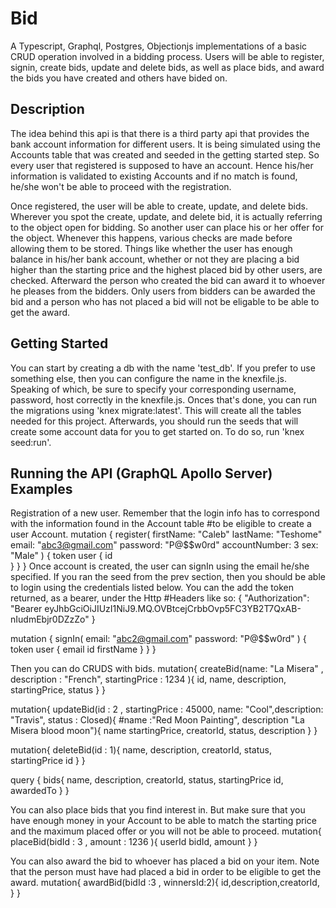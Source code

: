 # Bid
A Typescript, Graphql, Postgres, Objectionjs implementations of a basic CRUD operation involved in a bidding process. Users will be able to register, signin, create bids, update and delete bids, as well as place bids, and award the bids you have created and others have bided on.

## Description
The idea behind this api is that there is a third party api that provides the bank account information for different users. It is being simulated using the Accounts table that was created and seeded in the getting started step. So every user that registered is supposed to have an account. Hence his/her information is validated to existing Accounts and if no match is found, he/she won't be able to proceed with the registration.

Once registered, the user will be able to create, update, and delete bids. Wherever you spot the create, update, and delete bid, it is actually referring to the object open for bidding. So another user can place his or her offer for the object. Whenever this happens, various checks are made before allowing them to be stored. Things like whether the user has enough balance in his/her bank account, whether or not they are placing a bid higher than the starting price and the highest placed bid by other users, are checked. Afterward the person who created the bid can award it to whoever he pleases from the bidders. Only users from bidders can be awarded the bid and a person who has not placed a bid will not be eligable to be able to get the award.

## Getting Started
You can start by creating a db with the name 'test_db'. If you prefer to use something else, then you can configure the name in the knexfile.js. Speaking of which, be sure to specify your corresponding username, password, host correctly in the knexfile.js. Onces that's done, you can run the migrations using 'knex migrate:latest'. This will create all the tables needed for this project. Afterwards, you should run the seeds that will create some account data for you to get started on. To do so, run 'knex seed:run'.

## Running the API (GraphQL Apollo Server) Examples

Registration of a new user. Remember that the login info has to correspond with the information found in the Account table #to be eligible to create a user Account.
 mutation {
   register(
     firstName: "Caleb"
     lastName: "Teshome"
     email: "abc3@gmail.com"
     password: "P@$$w0rd"
     accountNumber: 3
     sex: "Male"
   ) {
     token
     user {
       id  
     }
   }
 }
 Once account is created, the user can signIn using the email he/she specified. If you ran the seed from the prev section,
 then you should be able to login using the credentials listed below. You can the add the token returned, as a bearer, under the Http #Headers like so:
{
  "Authorization": "Bearer eyJhbGciOiJIUzI1NiJ9.MQ.OVBtcejCrbbOvp5FC3YB2T7QxAB-nIudmEbjr0DZzZo"
}

mutation {
  signIn(
    email: "abc2@gmail.com"
    password: "P@$$w0rd"
  ) {
    token
    user {
      email
			id
      firstName
    }
  }
}

Then you can do CRUDS with bids.
 mutation{
   createBid(name: "La Misera" , description : "French", startingPrice : 1234  ){
     id,
     name,
     description,
     startingPrice,
     status
   }
 }

  mutation{ 
   updateBid(id : 2 ,  startingPrice : 45000, name: "Cool",description: "Travis", status : Closed){ #name :"Red Moon Painting", description "La Misera blood moon"){
     name
     startingPrice,
     creatorId,
     status,
     description
   }
 }

 mutation{
   deleteBid(id : 1){
     name,
     description,
     creatorId,
     status,
     startingPrice
     id
   }
 }

 query {
   bids{
     name,
     description,
     creatorId,
     status,
     startingPrice
     id,
     awardedTo
   }
 }

You can also place bids that you find interest in. But make sure that you have enough money in your Account to be able to match the starting price and the maximum placed offer or you will not be able to proceed.
 mutation{
   placeBid(bidId : 3 , amount : 1236 ){
     userId
     bidId,
     amount
   }
 }

You can also award the bid to whoever has placed a bid on your item. Note that the person must have had placed a bid in order to be eligible to get the award.
 mutation{
   awardBid(bidId :3 , winnersId:2){
     id,description,creatorId,
   }
 }

